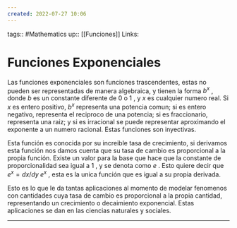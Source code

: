 ```yaml
---
created: 2022-07-27 10:06
---
```

tags:: #Mathematics 
up:: [[Funciones]]
Links: 
# Funciones Exponenciales
Las funciones exponenciales son funciones trascendentes, estas no pueden ser representadas de manera algebraica, y tienen la forma $b^x$ , donde $b$ es un constante diferente de $0$ o $1$ , y $x$ es cualquier numero real. Si $x$ es entero positivo, $b^x$ representa una potencia comun; si es entero negativo, representa el reciproco de una potencia; si es fraccionario, representa una raiz; y si es  irracional se puede representar aproximando el exponente a un numero racional. Estas funciones son inyectivas.

Esta función es conocida por su increible tasa de crecimiento, si derivamos esta función nos damos cuenta que su tasa de cambio es proporcional a la propia función. Existe un valor para la base que hace que la constante de proporcionalidad sea igual a $1$ , y se denota como $e$ . Esto quiere decir que $e^x=dx/dy \;e^x$ , esta es la unica función que es igual a su propia derivada.

Esto es lo que le da tantas aplicaciones al momento de modelar fenomenos con cantidades cuya tasa de cambio es proporcional a la propia cantidad, representando un crecimiento o decaimiento exponencial. Estas aplicaciones se dan en las ciencias naturales y sociales.
___
